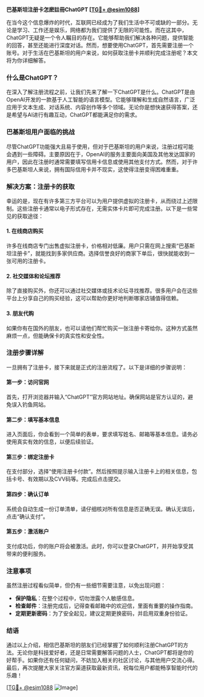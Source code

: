 **巴基斯坦注册卡怎麽註冊ChatGPT [[TG💪+ @esim1088](https://t.me/s/esim1088)]**

在当今这个信息爆炸的时代，互联网已经成为了我们生活中不可或缺的一部分。无论是学习、工作还是娱乐，网络都为我们提供了无限的可能性。而在这其中，ChatGPT无疑是一个令人瞩目的存在。它能够帮助我们解决各种问题，提供智能的回答，甚至还能进行深度对话。然而，想要使用ChatGPT，首先需要注册一个账号。对于生活在巴基斯坦的用户来说，如何获取注册卡并顺利完成注册呢？本文将为你详细解答。

### 什么是ChatGPT？

在深入了解注册流程之前，让我们先来了解一下ChatGPT是什么。ChatGPT是由OpenAI开发的一款基于人工智能的语言模型。它能够理解和生成自然语言，广泛应用于文本生成、对话系统、内容创作等多个领域。无论你是想快速获得答案，还是希望与AI进行有趣互动，ChatGPT都能满足你的需求。

### 巴基斯坦用户面临的挑战

尽管ChatGPT功能强大且易于使用，但对于巴基斯坦的用户来说，注册过程可能会遇到一些障碍。主要原因在于，OpenAI的服务主要面向美国及其他发达国家的用户，因此在注册时通常需要填写信用卡信息或使用其他支付方式。然而，对于许多巴基斯坦人来说，拥有国际信用卡并不现实，这使得注册变得困难重重。

### 解决方案：注册卡的获取

幸运的是，现在有许多第三方平台可以为用户提供虚拟的注册卡，从而绕过上述限制。这些注册卡通常以电子形式存在，无需实体卡片即可完成注册。以下是一些常见的获取途径：

#### 1. 在线商店购买

许多在线商店专门出售虚拟注册卡，价格相对低廉。用户只需在网上搜索“巴基斯坦注册卡”，就能找到多家供应商。选择信誉良好的商家下单后，很快就能收到一张可用的注册卡。

#### 2. 社交媒体和论坛推荐

除了直接购买外，你还可以通过社交媒体或技术论坛寻找推荐。很多用户会在这些平台上分享自己的购买经验，这可以帮助你更好地判断哪家店铺值得信赖。

#### 3. 朋友代购

如果你有在国外的朋友，也可以请他们帮忙购买一张注册卡寄给你。这种方式虽然麻烦一点，但能确保卡的真实性和安全性。

### 注册步骤详解

一旦拥有了注册卡，接下来就是正式的注册流程了。以下是详细的步骤说明：

#### 第一步：访问官网

首先，打开浏览器并输入“ChatGPT”官方网站地址。确保网站是官方认证的，避免误入钓鱼网站。

#### 第二步：填写基本信息

进入页面后，你会看到一个简单的表单，要求填写姓名、邮箱等基本信息。请务必使用真实有效的信息，以便后续验证。

#### 第三步：绑定注册卡

在支付部分，选择“使用注册卡付款”。然后按照提示输入注册卡上的相关信息，包括卡号、有效期以及CVV码等。完成后点击提交。

#### 第四步：确认订单

系统会自动生成一份订单清单，请仔细核对所有信息是否正确无误。确认无误后，点击“确认支付”。

#### 第五步：激活账户

支付成功后，你的账户将会被激活。此时，你可以登录ChatGPT，并开始享受其带来的便利服务。

### 注意事项

虽然注册过程看似简单，但仍有一些细节需要注意，以免出现问题：

- **保护隐私**：在整个过程中，切勿泄露个人敏感信息。
- **检查邮件**：注册完成后，记得查看邮箱中的欢迎信，里面有重要的操作指南。
- **定期更新密码**：为了安全起见，建议定期更换密码，并启用双重身份验证。

### 结语

通过以上介绍，相信巴基斯坦的朋友们已经掌握了如何顺利注册ChatGPT的方法。无论你是科技爱好者，还是日常需要解答问题的人士，ChatGPT都将是你的好帮手。如果你还有任何疑问，不妨加入相关的社区讨论，与其他用户交流心得。最后，再次提醒大家关注官方渠道获取最新资讯，祝每位用户都能畅享智能时代的乐趣！

[[TG💪+ @esim1088](https://t.me/s/esim1088) ![Image](https://i.postimg.cc/4NQfJmqS/Snipaste-2025-05-13-00-14-12.png)]